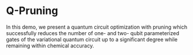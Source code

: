 # Q-Pruning
In this demo, we present a quantum circuit optimization with pruning which successfully reduces the number of one- and two- qubit parameterized gates of the variational quantum circuit up to a significant degree while remaining within chemical accuracy.
